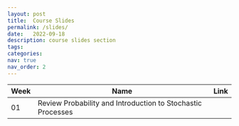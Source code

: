 ```yaml
---
layout: post
title:  Course Slides
permalink: /slides/
date:   2022-09-18
description: course slides section
tags: 
categories: 
nav: true
nav_order: 2
---
```

| Week | Name                                                        | Link                                                                                     |
| ---- | ----------------------------------------------------------- | ---------------------------------------------------------------------------------------- |
| 01   | Review Probability and Introduction to Stochastic Processes | <a href='assets/pdf/slides/Fall-2022-SP_Week_01_Review_Probability_Intro_SP_v2.pdf'></a> |
